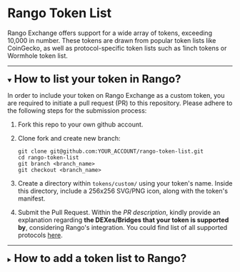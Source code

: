 # Rango Token List

Rango Exchange offers support for a wide array of tokens, exceeding 10,000 in number. These tokens are drawn from popular token lists like CoinGecko, as well as protocol-specific token lists such as 1inch tokens or Wormhole token list.

---

<details open>
<summary><h2 style='display: inline; font-size: 24px'>How to list your token in Rango?</h2></summary>

In order to include your token on Rango Exchange as a custom token, you are required to initiate a pull request (PR) to this repository. Please adhere to the following steps for the submission process:

1. Fork this repo to your own github account.

2. Clone fork and create new branch:

   ```shell
   git clone git@github.com:YOUR_ACCOUNT/rango-token-list.git
   cd rango-token-list
   git branch <branch_name>
   git checkout <branch_name>
   ```

3. Create a directory within `tokens/custom/` using your token's name. Inside this directory, include a 256x256 SVG/PNG icon, along with the token's manifest.

4. Submit the Pull Request. Within the _PR description_, kindly provide an explanation regarding **the DEXes/Bridges that your token is supported by**, considering Rango's integration. You could find list of all supported protocols [here](https://docs.rango.exchange/integrations).

</details>

---

<details>
<summary><h2 style='display: inline; font-size: 24px'>How to add a token list to Rango?</h2></summary>

You need to add this token list to `all-token-lists.json` file.

1. Fork this repo to your own github account

2. Clone fork and create new branch

   ```shell
   git clone git@github.com:YOUR_ACCOUNT/rango-token-list.git
   cd rango-token-list
   git branch <branch_name>
   git checkout <branch_name>
   ```

3. Add your suggested token list at the end of `all-token-lists.json` file.

4. Submit the Pull Request. Within the _PR description_, kindly provide an explanation regarding **the DEXes/Bridges that your token is supported by**, considering Rango's integration. You could find list of all supported protocols [here](https://docs.rango.exchange/integrations).

</details>
